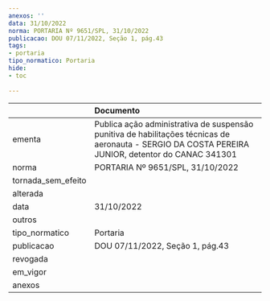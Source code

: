 ```yaml
---
anexos: ''
data: 31/10/2022
norma: PORTARIA Nº 9651/SPL, 31/10/2022
publicacao: DOU 07/11/2022, Seção 1, pág.43
tags:
- portaria
tipo_normatico: Portaria
hide: 
- toc 
 
---
```


|                    | Documento                                                                                                                                          |
|:-------------------|:---------------------------------------------------------------------------------------------------------------------------------------------------|
| ementa             | Publica ação administrativa de suspensão punitiva de habilitações técnicas de aeronauta - SERGIO DA COSTA PEREIRA JUNIOR, detentor do CANAC 341301 |
| norma              | PORTARIA Nº 9651/SPL, 31/10/2022                                                                                                                   |
| tornada_sem_efeito |                                                                                                                                                    |
| alterada           |                                                                                                                                                    |
| data               | 31/10/2022                                                                                                                                         |
| outros             |                                                                                                                                                    |
| tipo_normatico     | Portaria                                                                                                                                           |
| publicacao         | DOU 07/11/2022, Seção 1, pág.43                                                                                                                    |
| revogada           |                                                                                                                                                    |
| em_vigor           |                                                                                                                                                    |
| anexos             |                                                                                                                                                    |